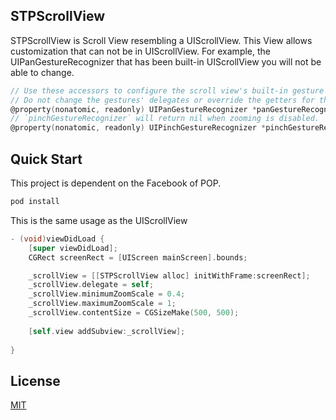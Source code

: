 ## STPScrollView
STPScrollView is Scroll View resembling a UIScrollView. This View allows customization that can not be in UIScrollView. 
For example, the UIPanGestureRecognizer that has been built-in UIScrollView you will not be able to change.

```objective-c
// Use these accessors to configure the scroll view's built-in gesture recognizers.
// Do not change the gestures' delegates or override the getters for these properties.
@property(nonatomic, readonly) UIPanGestureRecognizer *panGestureRecognizer NS_AVAILABLE_IOS(5_0);
// `pinchGestureRecognizer` will return nil when zooming is disabled.
@property(nonatomic, readonly) UIPinchGestureRecognizer *pinchGestureRecognizer NS_AVAILABLE_IOS(5_0);
```


## Quick Start

This project is dependent on the Facebook of POP.
```bash
pod install 
```
This is the same usage as the UIScrollView
```objective-c
- (void)viewDidLoad {
    [super viewDidLoad];
    CGRect screenRect = [UIScreen mainScreen].bounds;

    _scrollView = [[STPScrollView alloc] initWithFrame:screenRect];
    _scrollView.delegate = self;
    _scrollView.minimumZoomScale = 0.4;
    _scrollView.maximumZoomScale = 1;
    _scrollView.contentSize = CGSizeMake(500, 500);
    
    [self.view addSubview:_scrollView];
    
}
```

## License

  [MIT](LICENSE)
